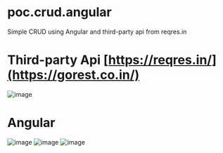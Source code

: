 # poc.crud.angular
Simple CRUD using Angular and third-party api from reqres.in

# Third-party Api [https://reqres.in/](https://gorest.co.in/)
![image](https://github.com/wellingtonfzambelli/poc.crud.angular/assets/41651018/566d5200-2766-48e8-8727-502220678190)


# Angular
![image](https://github.com/wellingtonfzambelli/poc.crud.angular/assets/41651018/4c1f602b-7188-4bde-abd2-9feeec1fb56e)
![image](https://github.com/wellingtonfzambelli/poc.crud.angular/assets/41651018/a1f60f2c-571d-41ad-b012-c310673334ce)
![image](https://github.com/wellingtonfzambelli/poc.crud.angular/assets/41651018/b7350160-dc2d-468d-8d96-26d77251d297)
